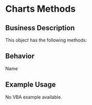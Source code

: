 # Charts Methods

## Business Description
This object has the following methods:

## Behavior
Name

## Example Usage
No VBA example available.